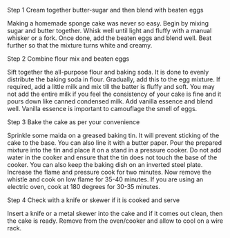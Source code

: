 Step 1 Cream together butter-sugar and then blend with beaten eggs

Making a homemade sponge cake was never so easy. Begin by mixing sugar and butter together. Whisk well until light and fluffy with a manual whisker or a fork. Once done, add the beaten eggs and blend well. Beat further so that the mixture turns white and creamy.



Step 2 Combine flour mix and beaten eggs

Sift together the all-purpose flour and baking soda. It is done to evenly distribute the baking soda in flour. Gradually, add this to the egg mixture. If required, add a little milk and mix till the batter is fluffy and soft. You may not add the entire milk if you feel the consistency of your cake is fine and it pours down like canned condensed milk. Add vanilla essence and blend well. Vanilla essence is important to camouflage the smell of eggs.



Step 3 Bake the cake as per your convenience

Sprinkle some maida on a greased baking tin. It will prevent sticking of the cake to the base. You can also line it with a butter paper. Pour the prepared mixture into the tin and place it on a stand in a pressure cooker. Do not add water in the cooker and ensure that the tin does not touch the base of the cooker. You can also keep the baking dish on an inverted steel plate. Increase the flame and pressure cook for two minutes. Now remove the whistle and cook on low flame for 35-40 minutes. If you are using an electric oven, cook at 180 degrees for 30-35 minutes.



Step 4 Check with a knife or skewer if it is cooked and serve

Insert a knife or a metal skewer into the cake and if it comes out clean, then the cake is ready. Remove from the oven/cooker and allow to cool on a wire rack.